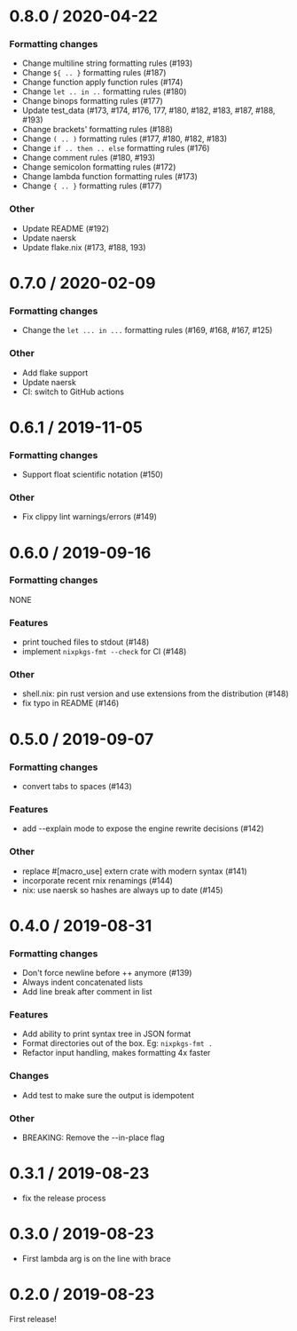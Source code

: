 
0.8.0 / 2020-04-22
==================

### Formatting changes

  * Change multiline string formatting rules (#193) 
  * Change `${ .. }` formatting rules (#187)
  * Change function apply function rules (#174)
  * Change `let .. in ..` formatting rules (#180)
  * Change binops formatting rules (#177)
  * Update test_data (#173, #174, #176, 177, #180, #182, #183, #187, #188, #193)
  * Change brackets' formatting rules (#188)
  * Change `( .. )` formatting rules (#177, #180, #182, #183)
  * Change `if .. then .. else` formatting rules (#176)
  * Change comment rules (#180, #193)
  * Change semicolon formatting rules (#172)
  * Change lambda function formatting rules (#173)
  * Change `{ .. }` formatting rules (#177)

### Other

  * Update README (#192)
  * Update naersk
  * Update flake.nix (#173, #188, 193)

0.7.0 / 2020-02-09
==================

### Formatting changes

  * Change the `let ... in ...` formatting rules (#169, #168, #167, #125)

### Other

  * Add flake support
  * Update naersk
  * CI: switch to GitHub actions

0.6.1 / 2019-11-05
==================

### Formatting changes

  * Support float scientific notation (#150)

### Other

  * Fix clippy lint warnings/errors (#149)

0.6.0 / 2019-09-16
==================

### Formatting changes

NONE

### Features

  * print touched files to stdout (#148)
  * implement `nixpkgs-fmt --check` for CI (#148)

### Other

  * shell.nix: pin rust version and use extensions from the distribution (#148)
  * fix typo in README (#146)

0.5.0 / 2019-09-07
==================

### Formatting changes

  * convert tabs to spaces (#143)

### Features

  * add --explain mode to expose the engine rewrite decisions (#142)

### Other

  * replace #[macro_use] extern crate with modern syntax (#141)
  * incorporate recent rnix renamings (#144)
  * nix: use naersk so hashes are always up to date (#145)

0.4.0 / 2019-08-31
==================

### Formatting changes

* Don't force newline before ++ anymore (#139)
* Always indent concatenated lists
* Add line break after comment in list

### Features

* Add ability to print syntax tree in JSON format
* Format directories out of the box. Eg: `nixpkgs-fmt .`
* Refactor input handling, makes formatting 4x faster

### Changes

* Add test to make sure the output is idempotent

### Other

* BREAKING: Remove the --in-place flag

0.3.1 / 2019-08-23
==================

  * fix the release process

0.3.0 / 2019-08-23
==================

  * First lambda arg is on the line with brace

0.2.0 / 2019-08-23
==================

First release!
